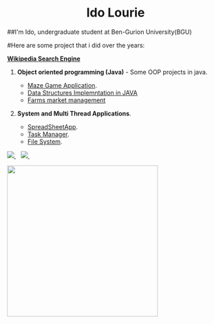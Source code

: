 <h1 align='center'>
  Ido Lourie
</h1>
##I'm Ido, undergraduate student at Ben-Gurion University(BGU)

#Here are some project that i did over the years:

[**Wikipedia Search Engine**](https://github.com/idolou/Wikipedia-Search-Engine)

1.  **Object oriented programming (Java)** - Some OOP projects in java. 
      - [Maze Game Application]( https://github.com/idolou/Maze-Application).     
      - [Data Structures Implemntation in JAVA](https://github.com/idolou/Data-structures-Application-with-java)
      - [Farms market management](https://github.com/idolou/Farms-market-management)


2. **System and Multi Thread Applications**.
      - [SpreadSheetApp](https://github.com/idolou/Shareable-SpreadSheetApp).
      - [Task Manager](https://github.com/idolou/Multi-Thread-Programs).    
      - [File System](https://github.com/idolou/Thread-Safe-FIle-System-Application).  


<!-- 3. **Statistical Learning and data analysis** -->






<p>
  
  <a href="https://www.linkedin.com/in/ido-lourie/">
    <img src="https://img.shields.io/badge/linkedin-%230077B5.svg?&style=for-the-badge&logo=linkedin&logoColor=white" />
  </a>&nbsp;&nbsp;
  <a href="https://open.spotify.com/user/iddolourie?si=04702341cbaa4605">
    <img src="https://img.shields.io/badge/Spotify-1ED760?&style=for-the-badge&logo=spotify&logoColor=white" />        
  </a>&nbsp;&nbsp;
</p>

<p>
  <a href="#"><img src="https://github-readme-stats.vercel.app/api?username=idolou&show_icons=true&count_private=true&theme=dark" width="350"></a>
</p>

<!-- <p>
  <a href="#" align='center'><img src="https://github-readme-stats.vercel.app/api/top-langs/?username=idolou&layout=compact&title_color=007bff&text_color=e7e7e7&icon_color=007bff&bg_color=171c28" width="350"></a>
</p> -->


<!-- [![spotify-github-profile](https://spotify-github-profile.vercel.app/api/view?uid=iddolourie&cover_image=true&theme=default&bar_color=53b14f&bar_color_cover=false)](https://spotify-github-profile.vercel.app/api/view?uid=iddolourie&redirect=true) -->



<!--
**idolou/idolou** is a ✨ _special_ ✨ repository because its `README.md` (this file) appears on your GitHub profile.

Here are some ideas to get you started:

- 🔭 I’m currently working on ...
- 🌱 I’m currently learning ...
- 👯 I’m looking to collaborate on ...
- 🤔 I’m looking for help with ...
- 💬 Ask me about ...
- 📫 How to reach me: ...
- 😄 Pronouns: ...
- ⚡ Fun fact: ...
-->

